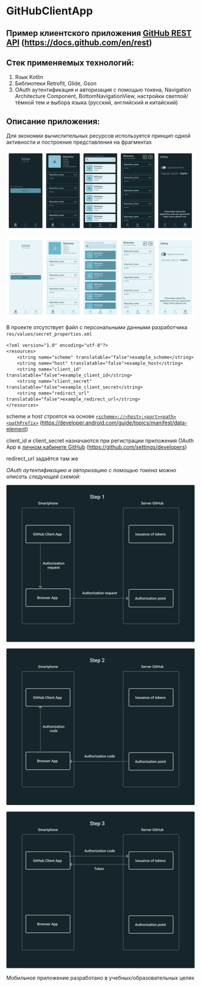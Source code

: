 # GitHubClientApp
## Пример клиентского приложения [GitHub REST API](https://docs.github.com/en/rest) (https://docs.github.com/en/rest)
## Стек применяемых технологий:
1. Язык Kotlin
2. Библиотеки Retrofit, Glide, Gson
3. OAuth аутентификация и авторизация с помощью токена, Navigation Architecture Component, BottomNavigationView, настройки светлой/тёмной тем и выбора языка (русский, английский и китайский)
## Описание приложения:
Для экономии вычислительных ресурсов используется принцип одной активности и построение представления на фрагментах

<p align="left">
<img src="media/ui_ux_desigh_dark_theme.png"/>
</p>
<p align="left">
<img src="media/ui_ux_desigh_light_theme.png"/>
</p>

В проекте отсутствует файл с персональными данными разработчика `res/values/secret_properties.xml`
```
<?xml version="1.0" encoding="utf-8"?>
<resources>
    <string name="scheme" translatable="false">example_scheme</string>
    <string name="host" translatable="false">example_host</string>
    <string name="client_id" translatable="false">example_client_id</string>
    <string name="client_secret" translatable="false">example_client_secret</string>
    <string name="redirect_url" translatable="false">example_redirect_url</string>
</resources>
```

scheme и host строятся на основе [`<scheme>://<host>:<port><path><pathPrefix>`](https://developer.android.com/guide/topics/manifest/data-element) (https://developer.android.com/guide/topics/manifest/data-element)

client_id и client_secret назначаются при регистрации приложения OAuth App в [личном кабинете GitHub](https://github.com/settings/developers) (https://github.com/settings/developers)

redirect_url задаётся там же

*OAuth аутентификацию и авторизацию с помощью токена можно описать следующей схемой:*

<p align="left">
<img src="media/step_one.png"/>
</p>
<p align="left">
<img src="media/step_two.png"/>
</p>
<p align="left">
<img src="media/step_three.png"/>
</p>

Мобильное приложение разработано в учебных/образовательных целях
